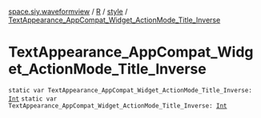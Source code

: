 [space.siy.waveformview](../../index.md) / [R](../index.md) / [style](index.md) / [TextAppearance_AppCompat_Widget_ActionMode_Title_Inverse](./-text-appearance_-app-compat_-widget_-action-mode_-title_-inverse.md)

# TextAppearance_AppCompat_Widget_ActionMode_Title_Inverse

`static var TextAppearance_AppCompat_Widget_ActionMode_Title_Inverse: `[`Int`](https://kotlinlang.org/api/latest/jvm/stdlib/kotlin/-int/index.html)
`static var TextAppearance_AppCompat_Widget_ActionMode_Title_Inverse: `[`Int`](https://kotlinlang.org/api/latest/jvm/stdlib/kotlin/-int/index.html)